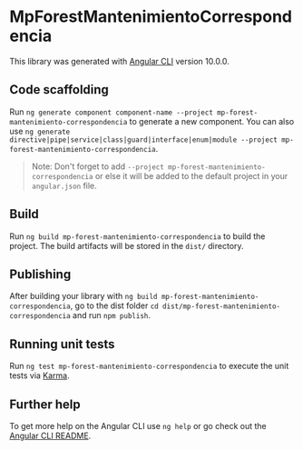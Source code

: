 # MpForestMantenimientoCorrespondencia

This library was generated with [Angular CLI](https://github.com/angular/angular-cli) version 10.0.0.

## Code scaffolding

Run `ng generate component component-name --project mp-forest-mantenimiento-correspondencia` to generate a new component. You can also use `ng generate directive|pipe|service|class|guard|interface|enum|module --project mp-forest-mantenimiento-correspondencia`.
> Note: Don't forget to add `--project mp-forest-mantenimiento-correspondencia` or else it will be added to the default project in your `angular.json` file. 

## Build

Run `ng build mp-forest-mantenimiento-correspondencia` to build the project. The build artifacts will be stored in the `dist/` directory.

## Publishing

After building your library with `ng build mp-forest-mantenimiento-correspondencia`, go to the dist folder `cd dist/mp-forest-mantenimiento-correspondencia` and run `npm publish`.

## Running unit tests

Run `ng test mp-forest-mantenimiento-correspondencia` to execute the unit tests via [Karma](https://karma-runner.github.io).

## Further help

To get more help on the Angular CLI use `ng help` or go check out the [Angular CLI README](https://github.com/angular/angular-cli/blob/master/README.md).
